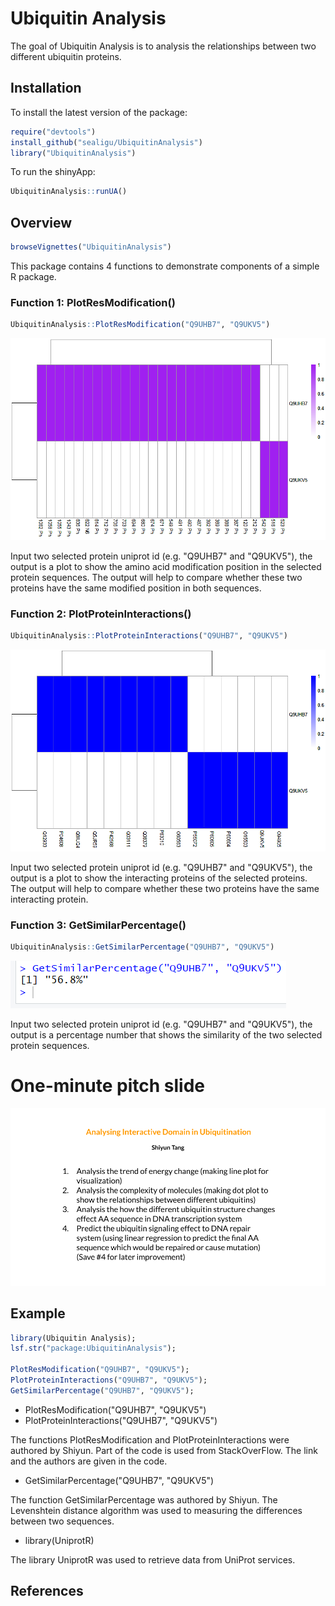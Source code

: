
# Ubiquitin Analysis

The goal of Ubiquitin Analysis is to analysis the relationships between two different ubiquitin proteins.

## Installation
To install the latest version of the package:
``` r
require("devtools")
install_github("sealigu/UbiquitinAnalysis")
library("UbiquitinAnalysis")
```
To run the shinyApp:
```r
UbiquitinAnalysis::runUA()
```

## Overview
```r
browseVignettes("UbiquitinAnalysis")
```
This package contains 4 functions to demonstrate components of a simple R package.

### Function 1: PlotResModification()
```r
UbiquitinAnalysis::PlotResModification("Q9UHB7", "Q9UKV5")
```
![](./inst/pic/Res._Modification_Example.png)

Input two selected protein uniprot id (e.g. "Q9UHB7" and "Q9UKV5"), the output is a plot to show the amino acid modification position in the selected protein sequences. The output will help to compare whether these two proteins have the same modified position in both sequences.

### Function 2: PlotProteinInteractions()
```r
UbiquitinAnalysis::PlotProteinInteractions("Q9UHB7", "Q9UKV5")
```
![](./inst/pic/Protein_Interaction_Example.png)

Input two selected protein uniprot id (e.g. "Q9UHB7" and "Q9UKV5"), the output is a plot to show the interacting proteins of the selected proteins. The output will help to compare whether these two proteins have the same interacting protein.

### Function 3: GetSimilarPercentage()
```r
UbiquitinAnalysis::GetSimilarPercentage("Q9UHB7", "Q9UKV5")
```
![](./inst/pic/Similar_Percentage_Example.png)

Input two selected protein uniprot id (e.g. "Q9UHB7" and "Q9UKV5"), the output is a percentage number that shows the similarity of the two selected protein sequences.

# One-minute pitch slide
![](./inst/pic/TANG_S_A1.png)

## Example
``` r
library(Ubiquitin Analysis);
lsf.str("package:UbiquitinAnalysis");

PlotResModification("Q9UHB7", "Q9UKV5");
PlotProteinInteractions("Q9UHB7", "Q9UKV5");
GetSimilarPercentage("Q9UHB7", "Q9UKV5");
```
- PlotResModification("Q9UHB7", "Q9UKV5")
- PlotProteinInteractions("Q9UHB7", "Q9UKV5")

The functions PlotResModification and PlotProteinInteractions were authored by Shiyun. Part of the code is used from StackOverFlow. The link and the authors are given in the code.

- GetSimilarPercentage("Q9UHB7", "Q9UKV5")

The function GetSimilarPercentage was authored by Shiyun. The Levenshtein distance algorithm was used to measuring the differences between two sequences.

- library(UniprotR)

The library UniprotR was used to retrieve data from UniProt services.

## References
